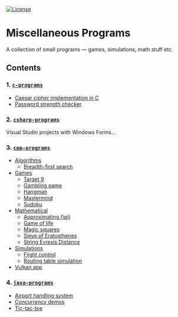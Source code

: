 [![License](https://img.shields.io/badge/license-MIT-blue.svg)](https://github.com/hb20007/cpp-programs/blob/master/LICENSE.md)

# Miscellaneous Programs
A collection of small programs &mdash; games, simulations, math stuff etc.

## Contents
### 1. [`c-programs`](https://github.com/hb20007/miscellaneous-programs/c-programs)
- [Caesar cipher implementation in C](https://github.com/hb20007/miscellaneous-programs/tree/master/c-programs/CaesarCipher)
- [Password strength checker](https://github.com/hb20007/miscellaneous-programs/tree/master/c-programs/PasswordChecker)

### 2. [`csharp-programs`](https://github.com/hb20007/miscellaneous-programs/tree/master/csharp-programs)
Visual Studio projects with Windows Forms...

### 3. [`cpp-programs`](https://github.com/hb20007/miscellaneous-programs/tree/master/cpp-programs)
- [Algorithms](https://github.com/hb20007/miscellaneous-programs/tree/master/cpp-programs/Algorithms)
    - [Breadth-first search](https://github.com/hb20007/miscellaneous-programs/tree/master/cpp-programs/Algorithms/BreadthFirstSearch)
- [Games](https://github.com/hb20007/miscellaneous-programs/tree/master/cpp-programs/Algorithms)
    - [Target 9](https://github.com/hb20007/miscellaneous-programs/tree/master/cpp-programs/Games/Target9)
    - [Gambling game](https://github.com/hb20007/miscellaneous-programs/tree/master/cpp-programs/Games/GamblingGame.cpp)
    - [Hangman](https://github.com/hb20007/miscellaneous-programs/tree/master/cpp-programs/Games/Hangman.cpp)
    - [Mastermind](https://github.com/hb20007/miscellaneous-programs/tree/master/cpp-programs/Games/Mastermind.cpp)
    - [Sudoku](https://github.com/hb20007/miscellaneous-programs/tree/master/cpp-programs/Games/Sudoku.cpp)
- [Mathematical](https://github.com/hb20007/miscellaneous-programs/tree/master/cpp-programs/Mathematical)
    - [Approximating \(\pi\)](https://github.com/hb20007/miscellaneous-programs/tree/master/cpp-programs/Mathematical/ApproximatingPi)
    - [Game of life](https://github.com/hb20007/miscellaneous-programs/tree/master/cpp-programs/Mathematical/GameOfLife)
    - [Magic squares](https://github.com/hb20007/miscellaneous-programs/tree/master/cpp-programs/Mathematical/MagicSquares)
    - [Sieve of Eratosthenes](https://github.com/hb20007/miscellaneous-programs/tree/master/cpp-programs/Mathematical/SieveOfEratosthenes.cpp)
    - [String Evresis Distance](https://github.com/hb20007/miscellaneous-programs/tree/master/cpp-programs/Mathematical/StringEvresisDistance.cpp)
- [Simulations](https://github.com/hb20007/miscellaneous-programs/tree/master/cpp-programs/Simulations)
    - [Flight control](https://github.com/hb20007/miscellaneous-programs/tree/master/cpp-programs/Simulations/AirportFlightControl)
    - [Routing table simulation](https://github.com/hb20007/miscellaneous-programs/tree/master/cpp-programs/Simulations/RoutingTableSimulation)
- [Vulkan app](https://github.com/hb20007/miscellaneous-programs/tree/master/cpp-programs/VulkanApp)
	
### 4. [`java-programs`](https://github.com/hb20007/miscellaneous-programs/tree/master/java-programs)
- [Airport handling system](https://github.com/hb20007/miscellaneous-programs/tree/master/java-programs/AirportHandlingSystem)
- [Concurrency demos](https://github.com/hb20007/miscellaneous-programs/tree/master/java-programs/Concurrency)
- [Tic-tac-toe](https://github.com/hb20007/miscellaneous-programs/tree/master/java-programs/TicTacToe)
